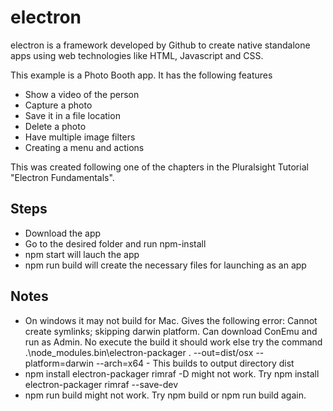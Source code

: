 # electron

electron is a framework developed by Github to create native standalone apps using web technologies like HTML, Javascript and CSS.

This example is a Photo Booth app. It has the following features
- Show a video of the person
- Capture a photo
- Save it in a file location
- Delete a photo
- Have multiple image filters
- Creating a menu and actions

This was created following one of the chapters in the Pluralsight Tutorial "Electron Fundamentals".

## Steps
- Download the app
- Go to the desired folder and run npm-install
- npm start will lauch the app
- npm run build will create the necessary files for launching as an app

## Notes
- On windows it may not build for Mac. Gives the following error: Cannot create symlinks; skipping darwin platform.
  Can download ConEmu and run as Admin. No execute the build it should work else try the command
  .\node_modules\.bin\electron-packager . --out=dist/osx --platform=darwin --arch=x64 - This builds to output directory dist
- npm install electron-packager rimraf -D might not work. Try npm install electron-packager rimraf --save-dev
- npm run build might not work. Try npm build or npm run build again.
